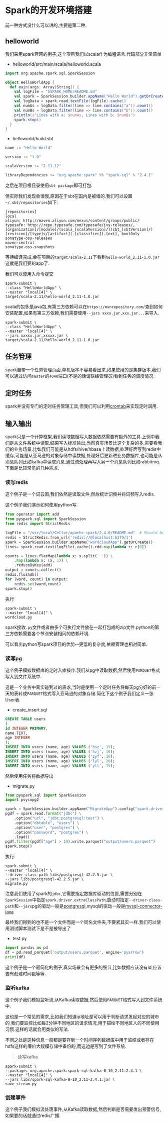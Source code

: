 # Spark的开发环境搭建


前一种方式没什么可以讲的,主要是第二种.

## helloworld

我们采用spark官网的例子,这个项目我们以scala作为编程语言.代码部分非常简单

+ helloworld/src/main/scala/helloworld.scala

```scala
import org.apache.spark.sql.SparkSession

object HelloWorldApp {
  def main(args: Array[String]) {
    val logFile = "$SPARK_HOME/README.md"
    val spark = SparkSession.builder.appName("Hello World").getOrCreate()
    val logData = spark.read.textFile(logFile).cache()
    val numAs = logData.filter(line => line.contains("a")).count()
    val numBs = logData.filter(line => line.contains("b")).count()
    println(s"Lines with a: $numAs, Lines with b: $numBs")
    spark.stop()
  }
}
```
+ helloworld/build.sbt

```sbt
name := "Hello World"

version := "1.0"

scalaVersion := "2.11.12"

libraryDependencies += "org.apache.spark" %% "spark-sql" % "2.4.1"
```

之后在项目根目录使用`sbt package`即可打包.

但实际我们发现会很慢,原因在于sbt在国内是被墙的.我们可以设置`~/.sbt/repositories`如下:

```
[repositories]
local
aliyun: http://maven.aliyun.com/nexus/content/groups/public/
typesafe: http://repo.typesafe.com/typesafe/ivy-releases/, [organization]/[module]/(scala_[scalaVersion]/)(sbt_[sbtVersion]/)[revision]/[type]s/[artifact](-[classifier]).[ext], bootOnly
sonatype-oss-releases
maven-central
sonatype-oss-snapshots
```

等待编译完成,会在项目的`target/scala-2.11`下看到`hello-world_2.11-1.0.jar`这就是我们要的app了.

我们可以使用入命令提交

```shell
spark-submit \
--class "HelloWorldApp" \
--master "local[4]" \
target/scala-2.11/hello-world_2.11-1.0.jar
```

scala的包多是java包,有第三方依赖可以在`https://mvnrepository.com/`查到如何安装配置,如果有第三方依赖,我们需要使用`--jars xxxx.jar,xxx.jar...`来导入.

```shell
spark-submit \
--class "HelloWorldApp" \
--master "local[4]" \
--jars xxxxx.jar,xxxxx.jar \
target/scala-2.11/hello-world_2.11-1.0.jar
```

## 任务管理

spark自带一个任务管理页面,单机版本不容易看出来,如果使用的是集群版本,我们可以通过访问`master`的`4040`端口(不是的话请联络管理员)看到任务的调度情况.

## 定时任务

spark并没有专门的定时任务管理工具,但我们可以利用[crontab](http://blog.hszofficial.site/introduce/2017/05/10/linux%E5%AE%9A%E6%97%B6%E4%BB%BB%E5%8A%A1%E5%B7%A5%E5%85%B7crontab/)来实现定时调用.

## 输入输出

spark只是一个计算框架,我们读取数据写入数据依然需要有额外的工具.上例中我们是从文件系统中读取,结果写入标准输出,当然真实场景比这个复杂的多,需要看我们的业务场景.比如我们可能是从hdfs/hive/hbase上读数据,处理好后写到redis中缓存,可能是从亚马逊的对象存储中读数据,处理好后更新进业务数据库,也可能是从消息队列比如kafka中读取消息,通过流处理再写入另一个消息队列比如rabbitmq.下面是比较常见的几种需求.

### 读写redis

这个例子是一个词云图,我们依然是读取文件,然后统计词频并将词频写入redis.

这个例子我们演示如何使用python写.

```python
from operator import add
from pyspark.sql import SparkSession
from redis import StrictRedis

logFile = "/usr/local/Cellar/apache-spark/2.4.0/README.md"  # Should be some file on your system
redis = StrictRedis.from_url('redis://@localhost:6379/1')
spark = SparkSession.builder.appName("wordcloudApp").getOrCreate()
lines= spark.read.text(logFile).cache().rdd.map(lambda r: r[0])

counts = lines.flatMap(lambda x: x.split(' ')) \
    .map(lambda x: (x, 1)) \
    .reduceByKey(add)
output = counts.collect()
redis.flushdb()
for (word, count) in output:
    redis.set(word,count)
spark.stop()
```

执行
```shell
spark-submit \
--master "local[4]" \
wordcloud.py
```

spark接收`.py`文件或者由多个可执行文件放在一起打包成的zip文件.python的第三方依赖需要各个节点安装相同的依赖环境.

可以看出python写spark项目的优势--更低的复杂度,依赖管理也相对简单.

### 读写pg

这个例子模拟数据库的定时入库操作.我们从pg中读取数据,然后使用`PARQUET`格式写入到文件系统中.

这是一个业务中真实碰到过的需求,当时是使用一个定时任务将每天pg分好的前一天的表转成`PARQUET`格式写入亚马逊的对象存储.简化下这个例子我们定义一张User表

+ create_insert.sql

```sql
CREATE TABLE users
(
id INTEGER PRIMARY,
name TEXT,
age INTEGER
);
INSERT INTO users (name, age) VALUES ('hsz', 15);
INSERT INTO users (name, age) VALUES ('hzj', 16);
INSERT INTO users (name, age) VALUES ('zyf', 18);
INSERT INTO users (name, age) VALUES ('lyl', 20);
INSERT INTO users (name, age) VALUES ('yll', 15);
```

然后使用任务将数据导出

+ migrate.py

```python
from pyspark.sql import SparkSession
import psycopg2

spark = SparkSession.builder.appName("MigrateApp").config("spark.driver.extraClassPath", "/Users/huangsizhe/Workspace/Documents/TutorialForSpark/spark-dev-env/code/migrate/libs/postgresql-42.2.5.jar").getOrCreate()
pgdf = spark.read.format("jdbc") \
    .option("url", "jdbc:postgresql:test") \
    .option("dbtable", "users") \
    .option("user", "postgres") \
    .option("password", "postgres") \
    .load()
pgdf.filter(pgdf["age"] > 10).write.parquet("output/users.parquet")
spark.stop()
```

执行:

```shell
spark-submit \
--master "local[4]" \
--driver-class-path libs/postgresql-42.2.5.jar \
--jars libs/postgresql-42.2.5.jar \
migrate.py
```

注意我们使用了spark的`jdbc`,它需要指定数据库驱动的位置,需要分别在`SparkSession`中指定`spark.driver.extraClassPath`,启动时指定`--driver-class-path`和`--jars`pg的驱动一般是[postgresql](https://mvnrepository.com/artifact/org.postgresql/postgresql),mysql的驱动一般是[mysql-connector-java](https://mvnrepository.com/artifact/mysql/mysql-connector-java)

最终我们得到的也不是一个文件而是一个同名文件夹,不要紧其实一样.我们可以使用测试脚本测试下是不是被导出了

+ test.py

```python
import pandas as pd
df = pd.read_parquet('output/users.parquet', engine='pyarrow')
print(df)
```

这个例子是一个最简化的例子,真实场景会有更多的细节,比如数据应该没有id,应该要有创建时间戳等等.

### 监听kafka

这个例子我们模拟监听流,从Kafka读取数据,然后使用`PARQUET`格式写入到文件系统中.

这也是一个常见的需求,比如我们知道ip地址是可以用于判断请求发起对应的城市的.我们要监控比如每2分钟不同地区的请求情况,用于描绘不同地区人的不同使用习惯.这样的话就会用类似的写法.

不同之处是这种信息一般都是要存到一个时间序列数据库中用于监控或者存在hdfs这样的廉价大规模存储中备份的,而这边是写到了文件系统.

> 读写kafka



```shell
spark-submit \
--packages org.apache.spark:spark-sql-kafka-0-10_2.11:2.4.1 \
--master "local[4]" \
--jars libs/spark-sql-kafka-0-10_2.11-2.4.1.jar \
save_stream.py
```

### 创建事件

这个例子我们模拟流处理事件,从Kafka读取数据,然后判断是否需要发出预警信号,如果要的话就通过redis广播.
